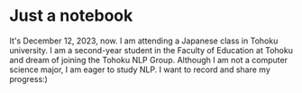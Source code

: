 # Just a notebook
It's December 12, 2023, now. I am attending a Japanese class in Tohoku university. 
I am a second-year student in the Faculty of Education at Tohoku and dream of joining the Tohoku NLP Group.
Although I am not a computer science major, I am eager to study NLP.
I want to record and share my progress:)
